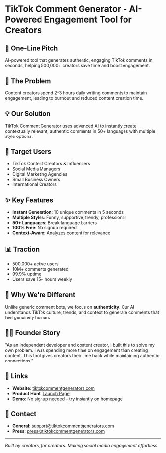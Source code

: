 # TikTok Comment Generator - AI-Powered Engagement Tool for Creators

## 🚀 One-Line Pitch
AI-powered tool that generates authentic, engaging TikTok comments in seconds, helping 500,000+ creators save time and boost engagement.

## 🎯 The Problem
Content creators spend 2-3 hours daily writing comments to maintain engagement, leading to burnout and reduced content creation time.

## 💡 Our Solution
TikTok Comment Generator uses advanced AI to instantly create contextually relevant, authentic comments in 50+ languages with multiple style options.

## 👥 Target Users
- TikTok Content Creators & Influencers
- Social Media Managers
- Digital Marketing Agencies  
- Small Business Owners
- International Creators

## ✨ Key Features
- **Instant Generation**: 10 unique comments in 5 seconds
- **Multiple Styles**: Funny, supportive, trendy, professional
- **50+ Languages**: Break language barriers
- **100% Free**: No signup required
- **Context-Aware**: Analyzes content for relevance

## 📊 Traction
- 500,000+ active users
- 10M+ comments generated
- 99.9% uptime
- Users save 15+ hours weekly

## 🎯 Why We're Different
Unlike generic comment bots, we focus on **authenticity**. Our AI understands TikTok culture, trends, and context to generate comments that feel genuinely human.

## 👨‍💻 Founder Story
"As an independent developer and content creator, I built this to solve my own problem. I was spending more time on engagement than creating content. This tool gives creators their time back while maintaining authentic connections."

## 🔗 Links
- **Website**: [tiktokcommentgenerators.com](https://tiktokcommentgenerators.com)
- **Product Hunt**: [Launch Page](https://www.producthunt.com/products/tiktok-comment-generators)
- **Demo**: No signup needed - try instantly on homepage

## 📧 Contact
- **General**: support@tiktokcommentgenerators.com
- **Press**: press@tiktokcommentgenerators.com

---

*Built by creators, for creators. Making social media engagement effortless.*